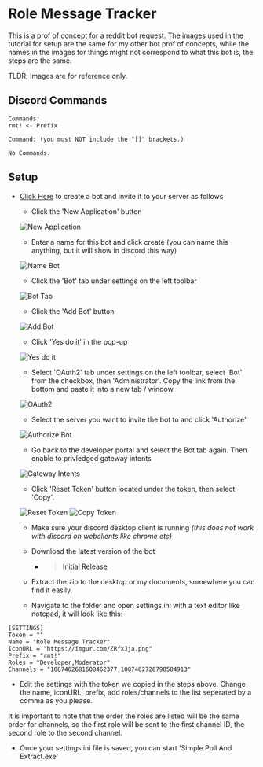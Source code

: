 # Role Message Tracker
This is a prof of concept for a reddit bot request. The images used in the tutorial for setup are the same for my other bot prof of concepts, while the names in the images for things might not correspond to what this bot is, the steps are the same.

TLDR; Images are for reference only.

## Discord Commands
```
Commands:
rmt! <- Prefix

Command: (you must NOT include the "[]" brackets.)

No Commands.
```

## Setup

- [Click Here](https://discordapp.com/developers/applications/) to create a bot and invite it to your server as follows
   - Click the 'New Application' button
         
   ![New Application](https://i.imgur.com/2OQwdyk.png)
         
   - Enter a name for this bot and click create (you can name this anything, but it will show in discord this way)
         
   ![Name Bot](https://imgur.com/2giEnTq.png)
         
   - Click the 'Bot' tab under settings on the left toolbar
         
   ![Bot Tab](https://imgur.com/vJNHZnm.png)
         
   - Click the 'Add Bot' button
         
   ![Add Bot](https://imgur.com/8AlIHjo.png)
         
   - Click 'Yes do it' in the pop-up
       
   ![Yes do it](https://imgur.com/HWg5AZ8.png)
     
   - Select 'OAuth2' tab under settings on the left toolbar, select 'Bot' from the checkbox, then 'Administrator'. Copy the link from the bottom and paste it into a new tab / window.
         
   ![OAuth2](https://imgur.com/tBLw2Vj.png)
                                
   - Select the server you want to invite the bot to and click 'Authorize'
     
   ![Authorize Bot](https://imgur.com/Bnr5vdP.png)
   
   - Go back to the developer portal and select the Bot tab again. Then enable to privledged gateway intents
   
   ![Gateway Intents](https://imgur.com/RNewfJB.png)
   
   - Click 'Reset Token' button located under the token, then select 'Copy'.
   
   ![Reset Token](https://imgur.com/ScjmbL9.png)
   ![Copy Token](https://imgur.com/ImHZxNG.png)
        
   - Make sure your discord desktop client is running *(this does not work with discord on webclients like chrome etc)*
   
   - Download the latest version of the bot
      - > [Initial Release](https://github.com/OniSensei/Role-Message-Tracker/releases/download/Initial-Release/Role.Message.Tracker.rar)
    
   - Extract the zip to the desktop or my documents, somewhere you can find it easily.
   
   - Navigate to the folder and open settings.ini with a text editor like notepad, it will look like this:
```
[SETTINGS]
Token = ""
Name = "Role Message Tracker"
IconURL = "https://imgur.com/ZRfxJja.png"
Prefix = "rmt!"
Roles = "Developer,Moderator"
Channels = "1087462681608462377,1087462728798584913"
```
   - Edit the settings with the token we copied in the steps above. Change the name, iconURL, prefix, add roles/channels to the list seperated by a comma as you please. 
   
   It is important to note that the order the roles are listed will be the same order for channels, so the first role will be sent to the first channel ID, the second role to the second channel.


   - Once your settings.ini file is saved, you can start 'Simple Poll And Extract.exe'
